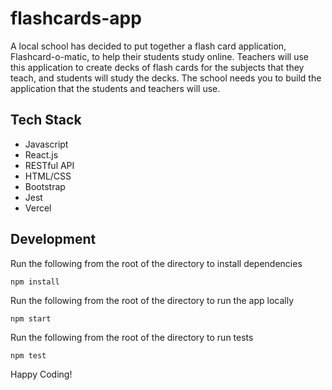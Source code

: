 # flashcards-app

A local school has decided to put together a flash card application, Flashcard-o-matic, to help their students study online. Teachers will use this application to create decks of flash cards for the subjects that they teach, and students will study the decks. The school needs you to build the application that the students and teachers will use.

## Tech Stack

- Javascript
- React.js
- RESTful API
- HTML/CSS
- Bootstrap
- Jest
- Vercel

## Development

Run the following from the root of the directory to install dependencies
```
npm install
```

Run the following from the root of the directory to run the app locally
```
npm start
```

Run the following from the root of the directory to run tests
```
npm test
```

Happy Coding!
